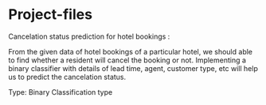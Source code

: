 # Project-files
Cancelation status prediction for hotel bookings :  

From the given data of hotel bookings of a particular hotel, we should able to find whether a resident will cancel the booking or not. Implementing a binary classifier with details of  lead time, agent, customer type, etc will help us to predict the cancelation status.

Type:  Binary Classification type
